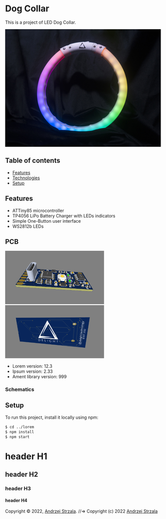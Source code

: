 # Dog Collar
This is a project of LED Dog Collar.

<img src="./images/main.jpg" width="650">

## Table of contents
* [Features](#Features)
* [Technologies](#technologies)
* [Setup](#setup)

## Features
- ATTiny85 microcontroller
- TP4056 LiPo Battery Charger with LEDs indicators
- Simple One-Button user interface
- WS2812b LEDs
	
## PCB
<p float="left">
  <img src="./images/pcb1.png" width="320" />
  <img src="./images/pcb2.png" width="320" /> 
</p>

* Lorem version: 12.3
* Ipsum version: 2.33
* Ament library version: 999

### Schematics

## Setup
To run this project, install it locally using npm:

```
$ cd ../lorem
$ npm install
$ npm start
```

# header H1
## header H2
### header H3
#### header H4

Copyright © 2022, [Andrzej Strzala](https://www.linkedin.com/in/andrzejstrzala/).
//=> Copyright (c) 2022 [Andrzej Strzala](https://www.linkedin.com/in/andrzejstrzala/)

